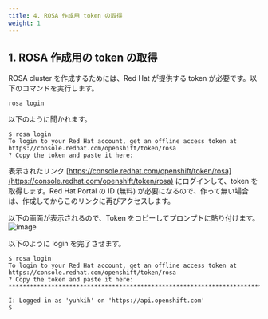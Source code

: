 ```yaml
---
title: 4. ROSA 作成用 token の取得
weight: 1
---
```


## 1. ROSA 作成用の token の取得

ROSA cluster を作成するためには、Red Hat が提供する token が必要です。以下のコマンドを実行します。

```tpl
rosa login
```

以下のように聞かれます。

```tpl
$ rosa login
To login to your Red Hat account, get an offline access token at https://console.redhat.com/openshift/token/rosa
? Copy the token and paste it here:
```

表示されたリンク [https://console.redhat.com/openshift/token/rosa](https://console.redhat.com/openshift/token/rosa) にログインして、token を取得します。Red Hat Portal の ID (無料) が必要になるので、作って無い場合は、作成してからこのリンクに再びアクセスします。

以下の画面が表示されるので、Token をコピーしてプロンプトに貼り付けます。
![image](https://github.com/yuhkih/rosa-hcp-workshop/assets/8530492/a4f34b68-c230-4b55-b3b2-7e602d76a62c)

以下のように login を完了させます。

```tpl
$ rosa login
To login to your Red Hat account, get an offline access token at https://console.redhat.com/openshift/token/rosa
? Copy the token and paste it here: ******************************************************************************************************************************************************************************************************

I: Logged in as 'yuhkih' on 'https://api.openshift.com'
$
```
